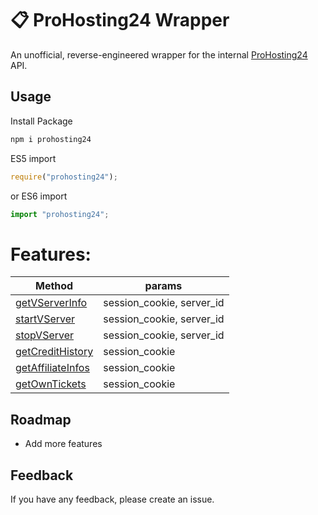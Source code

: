 # 📋 ProHosting24 Wrapper

An unofficial, reverse-engineered wrapper for the internal [ProHosting24](http://prohosting24.de/) API.

## Usage

Install Package

```bash
npm i prohosting24
```

ES5 import

```js
require("prohosting24");
```

or ES6 import

```js
import "prohosting24";
```

# Features:

| Method                                                                                                         | params                    |
| -------------------------------------------------------------------------------------------------------------- | ------------------------- |
| [getVServerInfo](https://github.com/Intevel/prohosting24-wrapper/blob/master/examples/getVServerInfo.js)       | session_cookie, server_id |
| [startVServer](https://github.com/Intevel/prohosting24-wrapper/blob/master/examples/startVserver.js)           | session_cookie, server_id |
| [stopVServer](https://github.com/Intevel/prohosting24-wrapper/blob/master/examples/stopVserver.js)             | session_cookie, server_id |
| [getCreditHistory](https://github.com/Intevel/prohosting24-wrapper/blob/master/examples/getCreditHistory.js)   | session_cookie            |
| [getAffiliateInfos](https://github.com/Intevel/prohosting24-wrapper/blob/master/examples/getAffiliateInfos.js) | session_cookie            |
| [getOwnTickets](https://github.com/Intevel/prohosting24-wrapper/blob/master/examples/getOwnTickets.jsw)        | session_cookie            |

## Roadmap

-   Add more features

## Feedback

If you have any feedback, please create an issue.
